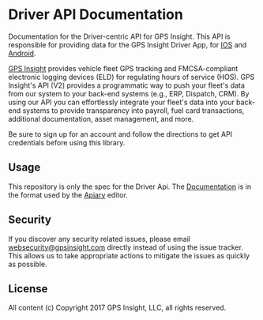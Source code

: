 # Driver API Documentation
Documentation for the Driver-centric API for GPS Insight. This API is responsible for providing data for the 
GPS Insight Driver App, for [IOS](ios-app) and [Android](android-app).

[GPS Insight][gps-insight] provides vehicle fleet GPS tracking and FMCSA-compliant electronic logging devices (ELD)
for regulating hours of service (HOS). GPS Insight's API (V2) provides a programmatic way to push your fleet's data
from our system to your back-end systems (e.g., ERP, Dispatch, CRM). By using our API you can effortlessly integrate
your fleet's data into your back-end systems to provide transparency into payroll, fuel card transactions, additional
documentation, asset management, and more.

Be sure to sign up for an account and follow the directions to get API credentials before using this library.

## Usage

This repository is only the spec for the Driver Api. 
The [Documentation](Documentation.md) is in the format used by the [Apiary](apiary) editor.


## Security

If you discover any security related issues, please email websecurity@gpsinsight.com directly instead of using the
issue tracker. This allows us to take appropriate actions to mitigate the issues as quickly as possible.

## License

All content (c) Copyright 2017 GPS Insight, LLC, all rights reserved.

[gps-insight]: https://www.gpsinsight.com/
[ios-app]: https://itunes.apple.com/us/app/gps-insight-driver/id1105003062?mt=8
[android-app]: https://play.google.com/store/apps/details?id=com.gpsinsight.driver&hl=en-US
[apiary]: http://docs.gpsinsightdriver.apiary.io/#
